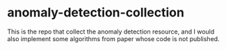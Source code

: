 # anomaly-detection-collection
This is the repo that collect the anomaly detection resource, and I would also implement some algorithms from paper whose code is not published.
